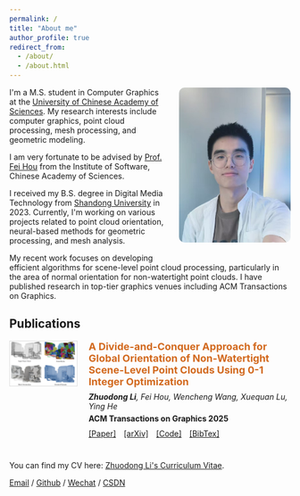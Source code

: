 ```yaml
---
permalink: /
title: "About me"
author_profile: true
redirect_from:
  - /about/
  - /about.html
---
```


<img src="../images/self.jpg" alt="Zhuodong Li" style="float: right; margin-left: 20px; margin-bottom: 20px; width: 200px; border-radius: 10px;">

I'm a M.S. student in Computer Graphics at the [University of Chinese Academy of Sciences](https://www.ucas.ac.cn/). My research interests include computer graphics, point cloud processing, mesh processing, and geometric modeling.

I am very fortunate to be advised by [Prof. Fei Hou](https://lcs.ios.ac.cn/~houf/index.html) from the Institute of Software, Chinese Academy of Sciences.

I received my B.S. degree in Digital Media Technology from [Shandong University](https://www.sdu.edu.cn/) in 2023. Currently, I'm working on various projects related to point cloud orientation, neural-based methods for geometric processing, and mesh analysis.

My recent work focuses on developing efficient algorithms for scene-level point cloud processing, particularly in the area of normal orientation for non-watertight point clouds. I have published research in top-tier graphics venues including ACM Transactions on Graphics.

## Publications

<div style="display: flex; align-items: flex-start; margin-bottom: 30px;">
  <div style="flex-shrink: 0; margin-right: 20px;">
    <img src="../images/dacpo_teaser.jpg" alt="DACPO Teaser" style="width: 120px; height: auto; border: 1px solid #ddd;">
  </div>
  <div>
    <h3 style="color: #D2691E; margin-top: 0; margin-bottom: 8px; font-size: 18px;">A Divide-and-Conquer Approach for Global Orientation of Non-Watertight Scene-Level Point Clouds Using 0-1 Integer Optimization</h3>
    <p style="margin: 5px 0; font-style: italic;"><strong>Zhuodong Li</strong>, Fei Hou, Wencheng Wang, Xuequan Lu, Ying He</p>
    <p style="margin: 5px 0; font-weight: bold;">ACM Transactions on Graphics 2025</p>
    <p style="margin: 10px 0;">
      <a href="https://doi.org/10.1145/3730923" style="margin-right: 10px;">[Paper]</a>
      <a href="https://arxiv.org/abs/2505.23469" style="margin-right: 10px;">[arXiv]</a>
      <a href="#" style="margin-right: 10px;">[Code]</a>
      <a href="#" style="margin-right: 10px;">[BibTex]</a>
    </p>
  </div>
</div>

You can find my CV here: [Zhuodong Li's Curriculum Vitae](../assets/autoCV.pdf).

<!-- Contact information - update with actual details -->
[Email](mailto:) / [Github](https://github.com/) / [Wechat]() / [CSDN]()